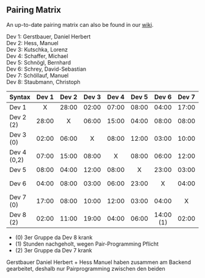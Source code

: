 ## Pairing Matrix

An up-to-date pairing matrix can also be found in our [wiki](https://github.com/sw21-tug/Team_03/wiki/Pairing-Matrix).

Dev 1: Gerstbauer, Daniel Herbert  
Dev 2: Hess, Manuel  
Dev 3: Kutschka, Lorenz  
Dev 4: Schaffer, Michael  
Dev 5: Schnögl, Bernhard  
Dev 6: Schrey, David-Sebastian  
Dev 7: Schöllauf, Manuel  
Dev 8: Staubmann, Christoph  
  


| Syntax      | Dev 1     	| Dev 2   	  | Dev 3     	| Dev 4   	  | Dev 5   	  | Dev 6   	  | Dev 7   	  | Dev 8   	  |
| :---        |    :----:   |    :----:   |    :----:   |    :----:   |    :----:   |    :----:   |    :----:   |    :----:   |
| Dev 1       | X           | 28:00       | 02:00       | 07:00       | 08:00       | 04:00       | 17:00       | 02:00       |
| Dev 2 (2)   | 28:00       | X           | 06:00       | 15:00       | 04:00       | 08:00       | 08:00       | 11:00       |
| Dev 3 (0)   | 02:00       | 06:00       | X           | 08:00       | 12:00       | 03:00       | 10:00       | 19:00       |
| Dev 4 (0,2) | 07:00       | 15:00       | 08:00       | X           | 08:00       | 06:00       | 12:00       | 04:00       |
| Dev 5       | 08:00       | 04:00       | 12:00       | 08:00       | X           | 23:00       | 03:00       | 06:00       |
| Dev 6       | 04:00       | 08:00       | 03:00       | 06:00       | 23:00       | X           | 04:00       | 14:00 (1)   |
| Dev 7 (0)   | 17:00       | 08:00       | 10:00       | 12:00       | 03:00       | 04:00       | X           | 02:00       |
| Dev 8 (2)   | 02:00       | 11:00       | 19:00       | 04:00       | 06:00       | 14:00 (1)   | 02:00       | X           |



* (0) 3er Gruppe da Dev 8 krank
* (1) Stunden nachgeholt, wegen Pair-Programming Pflicht
* (2) 3er Gruppe da Dev 7 krank

Gerstbauer Daniel Herbert + Hess Manuel haben zusammen am Backend gearbeitet, deshalb nur Pairprogramming zwischen den beiden
